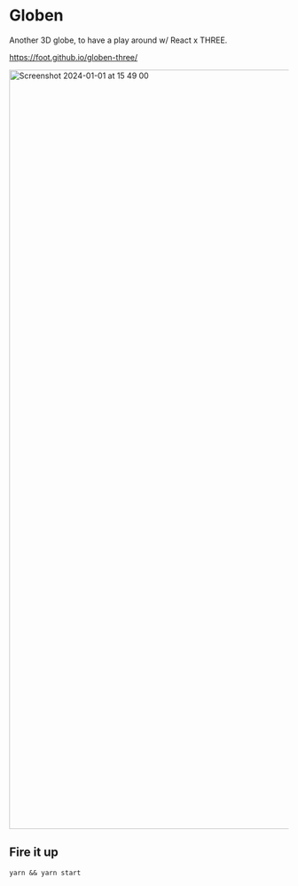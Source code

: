 # Globen

Another 3D globe, to have a play around w/ React x THREE.

https://foot.github.io/globen-three/

<img width="1367" alt="Screenshot 2024-01-01 at 15 49 00" src="https://github.com/foot/globen-three/assets/22008/f0e7c176-e36b-4536-b62e-0e748eed7e4d">


## Fire it up

`yarn && yarn start`
